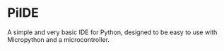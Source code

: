 # PiIDE
A simple and very basic IDE for Python, designed to be easy to use with Micropython and a microcontroller.
